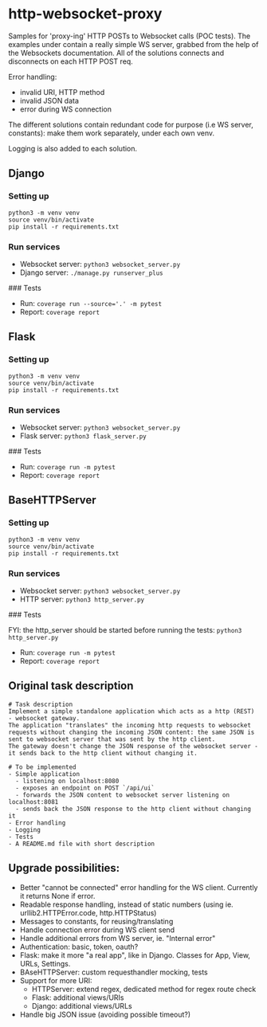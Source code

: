 # http-websocket-proxy
Samples for 'proxy-ing' HTTP POSTs to Websocket calls (POC tests).
The examples under contain a really simple WS server, grabbed from the help of the Websockets documentation.
All of the solutions connects and disconnects on each HTTP POST req.

Error handling:
- invalid URI, HTTP method
- invalid JSON data
- error during WS connection

The different solutions contain redundant code for purpose (i.e WS server, constants): make them work separately, under each own venv. 

Logging is also added to each solution. 

## Django

### Setting up

```    
python3 -m venv venv
source venv/bin/activate
pip install -r requirements.txt
```

### Run services

- Websocket server: `python3 websocket_server.py`
- Django server: `./manage.py runserver_plus`

### Tests

- Run: `coverage run --source='.' -m pytest`
- Report: `coverage report`


## Flask

### Setting up
    
```
python3 -m venv venv
source venv/bin/activate
pip install -r requirements.txt
```

### Run services

- Websocket server: `python3 websocket_server.py`
- Flask server: `python3 flask_server.py`


### Tests

- Run: `coverage run -m pytest`
- Report: `coverage report`


## BaseHTTPServer

### Setting up

```
python3 -m venv venv
source venv/bin/activate
pip install -r requirements.txt
```

### Run services

- Websocket server: `python3 websocket_server.py`
- HTTP server: `python3 http_server.py`

### Tests

FYI: the http_server should be started before running the tests: `python3 http_server.py`

- Run: `coverage run -m pytest`
- Report: `coverage report`


## Original task description

```    
# Task description
Implement a simple standalone application which acts as a http (REST) - websocket gateway.
The application "translates" the incoming http requests to websocket requests without changing the incoming JSON content: the same JSON is sent to websocket server that was sent by the http client.
The gateway doesn't change the JSON response of the websocket server - it sends back to the http client without changing it.

# To be implemented
- Simple application
  - listening on localhost:8080
  - exposes an endpoint on POST `/api/ui`
  - forwards the JSON content to websocket server listening on localhost:8081
  - sends back the JSON response to the http client without changing it
- Error handling
- Logging
- Tests
- A README.md file with short description
```    

## Upgrade possibilities:
- Better "cannot be connected" error handling for the WS client. Currently it returns None if error.
- Readable response handling, instead of static numbers (using ie. urllib2.HTTPError.code, http.HTTPStatus)
- Messages to constants, for reusing/translating
- Handle connection error during WS client send
- Handle additional errors from WS server, ie. "Internal error"
- Authentication: basic, token, oauth?
- Flask: make it more "a real app", like in Django. Classes for App, View, URLs, Settings.
- BAseHTTPServer: custom requesthandler mocking, tests
- Support for more URI: 
  - HTTPServer: extend regex, dedicated method for regex route check
  - Flask: additional views/URIs
  - Django: additional views/URLs
- Handle big JSON issue (avoiding possible timeout?)
